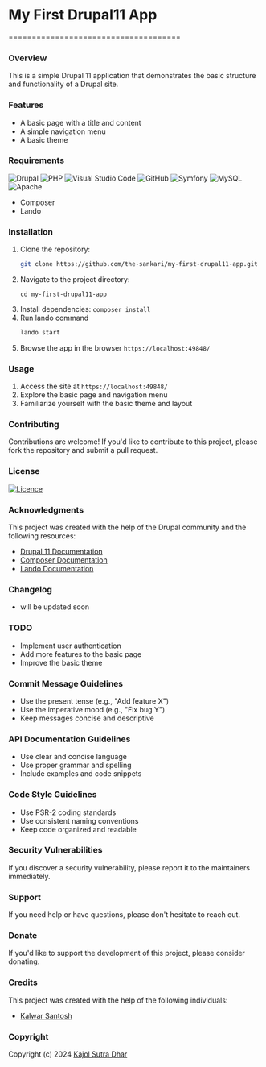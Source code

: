 # My First Drupal11 App

=====================================

### Overview

This is a simple Drupal 11 application that demonstrates the basic structure and functionality of a Drupal site.

### Features

- A basic page with a title and content
- A simple navigation menu
- A basic theme

### Requirements

![Drupal](https://img.shields.io/badge/drupal-%230678BE.svg?style=for-the-badge&logo=drupal&logoColor=white)
![PHP](https://img.shields.io/badge/php-%23777BB4.svg?style=for-the-badge&logo=php&logoColor=white)
![Visual Studio Code](https://img.shields.io/badge/Visual%20Studio%20Code-0078d7.svg?style=for-the-badge&logo=visual-studio-code&logoColor=white)
![GitHub](https://img.shields.io/badge/github-%23121011.svg?style=for-the-badge&logo=github&logoColor=white)
![Symfony](https://img.shields.io/badge/symfony-%23000000.svg?style=for-the-badge&logo=symfony&logoColor=white)
![MySQL](https://img.shields.io/badge/mysql-%2300f.svg?style=for-the-badge&logo=mysql&logoColor=white)
![Apache](https://img.shields.io/badge/apache-%23D42029.svg?style=for-the-badge&logo=apache&logoColor=white)


- Composer
- Lando

### Installation

1.  Clone the repository: 
    ```bash
    git clone https://github.com/the-sankari/my-first-drupal11-app.git
    ```
2.  Navigate to the project directory: 
    ```baah
    cd my-first-drupal11-app
    ```
3.  Install dependencies: `composer install`
4.  Run lando command
    ```bash
    lando start
    ```
5.  Browse the app in the browser
    `https://localhost:49848/`

### Usage

1.  Access the site at `https://localhost:49848/`
2.  Explore the basic page and navigation menu
3.  Familiarize yourself with the basic theme and layout

### Contributing

Contributions are welcome! If you'd like to contribute to this project, please fork the repository and submit a pull request.

### License

[![Licence](https://img.shields.io/github/license/Ileriayo/markdown-badges?style=for-the-badge)](./LICENSE)

### Acknowledgments

This project was created with the help of the Drupal community and the following resources:

- [Drupal 11 Documentation](https://www.drupal.org/docs/11)
- [Composer Documentation](https://getcomposer.org/doc/)
- [Lando Documentation](https://docs.lando.dev/)

### Changelog

- will be updated soon

### TODO

- Implement user authentication
- Add more features to the basic page
- Improve the basic theme

### Commit Message Guidelines

- Use the present tense (e.g., "Add feature X")
- Use the imperative mood (e.g., "Fix bug Y")
- Keep messages concise and descriptive

### API Documentation Guidelines

- Use clear and concise language
- Use proper grammar and spelling
- Include examples and code snippets

### Code Style Guidelines

- Use PSR-2 coding standards
- Use consistent naming conventions
- Keep code organized and readable

### Security Vulnerabilities

If you discover a security vulnerability, please report it to the maintainers immediately.

### Support

If you need help or have questions, please don't hesitate to reach out.

### Donate

If you'd like to support the development of this project, please consider donating.

### Credits

This project was created with the help of the following individuals:

- [Kalwar Santosh](https://github.com/kalwar/)

### Copyright

Copyright (c) 2024 [Kajol Sutra Dhar](https://github.com/the-sankari/)
